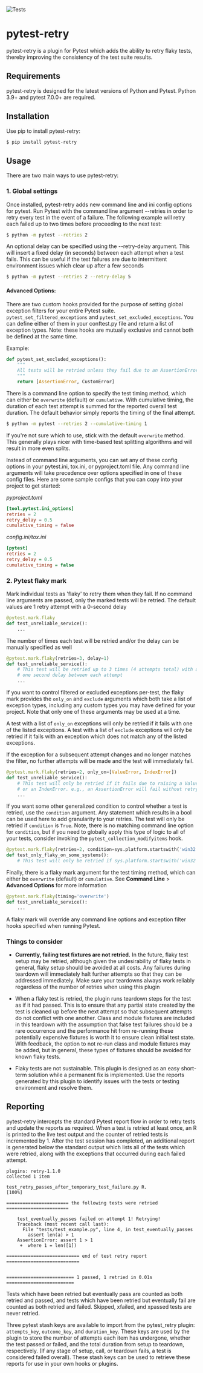 ![Tests](https://github.com/str0zzapreti/pytest-retry/actions/workflows/tests.yaml/badge.svg)
# pytest-retry

pytest-retry is a plugin for Pytest which adds the ability to retry flaky tests,
thereby improving the consistency of the test suite results. 

## Requirements

pytest-retry is designed for the latest versions of Python and Pytest. Python 3.9+
and pytest 7.0.0+ are required. 

## Installation

Use pip to install pytest-retry:
```bash
$ pip install pytest-retry
```

## Usage

There are two main ways to use pytest-retry:

### 1. Global settings

Once installed, pytest-retry adds new command line and ini config options for pytest.
Run Pytest with the command line argument --retries in order to retry every test in 
the event of a failure. The following example will retry each failed up to two times
before proceeding to the next test:

```bash
$ python -m pytest --retries 2
```

An optional delay can be specified using the --retry-delay argument. This will insert
a fixed delay (in seconds) between each attempt when a test fails. This can be useful
if the test failures are due to intermittent environment issues which clear up after
a few seconds

```bash
$ python -m pytest --retries 2 --retry-delay 5
```

#### Advanced Options:
There are two custom hooks provided for the purpose of setting global exception
filters for your entire Pytest suite. `pytest_set_filtered_exceptions`
and `pytest_set_excluded_exceptions`. You can define either of them in your 
conftest.py file and return a list of exception types. Note: these hooks are 
mutually exclusive and cannot both be defined at the same time.

Example:
```py
def pytest_set_excluded_exceptions():
    """
    All tests will be retried unless they fail due to an AssertionError or CustomError
    """
    return [AssertionError, CustomError]
```

There is a command line option to specify the test timing method, which can either
be `overwrite` (default) or `cumulative`. With cumulative timing, the duration of 
each test attempt is summed for the reported overall test duration. The default
behavior simply reports the timing of the final attempt.

```bash
$ python -m pytest --retries 2 --cumulative-timing 1
```

If you're not sure which to use, stick with the default `overwrite` method. This
generally plays nicer with time-based test splitting algorithms and will result in
more even splits.

Instead of command line arguments, you can set any of these config options in your
pytest.ini, tox.ini, or pyproject.toml file. Any command line arguments will take
precedence over options specified in one of these config files. Here are some
sample configs that you can copy into your project to get started:

_pyproject.toml_
```toml
[tool.pytest.ini_options]
retries = 2
retry_delay = 0.5
cumulative_timing = false
```

_config.ini/tox.ini_
```ini
[pytest]
retries = 2
retry_delay = 0.5
cumulative_timing = false
```

### 2. Pytest flaky mark

Mark individual tests as 'flaky' to retry them when they fail. If no command line
arguments are passed, only the marked tests will be retried. The default values
are 1 retry attempt with a 0-second delay

```py
@pytest.mark.flaky
def test_unreliable_service():
    ...
```

The number of times each test will be retried and/or the delay can be manually
specified as well

```py
@pytest.mark.flaky(retries=3, delay=1)
def test_unreliable_service():
    # This test will be retried up to 3 times (4 attempts total) with a
    # one second delay between each attempt
    ...
```

If you want to control filtered or excluded exceptions per-test, the flaky mark
provides the `only_on` and `exclude` arguments which both take a list of exception
types, including any custom types you may have defined for your project. Note that 
only one of these arguments may be used at a time.

A test with a list of `only_on` exceptions will only be retried if it fails with
one of the listed exceptions. A test with a list of `exclude` exceptions will
only be retried if it fails with an exception which does not match any of the
listed exceptions.

If the exception for a subsequent attempt changes and no longer matches the filter,
no further attempts will be made and the test will immediately fail.

```py
@pytest.mark.flaky(retries=2, only_on=[ValueError, IndexError])
def test_unreliable_service():
    # This test will only be retried if it fails due to raising a ValueError
    # or an IndexError. e.g., an AssertionError will fail without retrying
    ...
```

If you want some other generalized condition to control whether a test is retried, use the
`condition` argument. Any statement which results in a bool can be used here to add granularity
to your retries. The test will only be retried if `condition` is `True`. Note, there is no
matching command line option for `condition`, but if you need to globally apply this type of logic
to all of your tests, consider invoking the `pytest_collection_modifyitems` hook.

```py
@pytest.mark.flaky(retries=2, condition=sys.platform.startswith('win32'))
def test_only_flaky_on_some_systems():
    # This test will only be retried if sys.platform.startswith('win32') evaluates to `True`
```

Finally, there is a flaky mark argument for the test timing method, which can either
be `overwrite` (default) or `cumulative`. See **Command Line** > **Advanced Options** 
for more information

```py
@pytest.mark.flaky(timing='overwrite')
def test_unreliable_service():
    ...
```

A flaky mark will override any command line options and exception filter hooks
specified when running Pytest.

### Things to consider

- **Currently, failing test fixtures are not retried.** In the future, flaky test setup 
may be retried, although given the undesirability of flaky tests in general, flaky setup 
should be avoided at all costs. Any failures during teardown will immediately halt
further attempts so that they can be addressed immediately. Make sure your teardowns
always work reliably regardless of the number of retries when using this plugin

- When a flaky test is retried, the plugin runs teardown steps for the test as if it 
had passed. This is to ensure that any partial state created by the test is cleaned up 
before the next attempt so that subsequent attempts do not conflict with one another.
Class and module fixtures are included in this teardown with the assumption that false
test failures should be a rare occurrence and the performance hit from re-running 
these potentially expensive fixtures is worth it to ensure clean initial test state. 
With feedback, the option to not re-run class and module fixtures may be added, but 
in general, these types of fixtures should be avoided for known flaky tests.

- Flaky tests are not sustainable. This plugin is designed as an easy short-term
solution while a permanent fix is implemented. Use the reports generated by this plugin
to identify issues with the tests or testing environment and resolve them.

## Reporting

pytest-retry intercepts the standard Pytest report flow in order to retry tests and
update the reports as required. When a test is retried at least once, an R is printed
to the live test output and the counter of retried tests is incremented by 1. After
the test session has completed, an additional report is generated below the standard
output which lists all of the tests which were retried, along with the exceptions
that occurred during each failed attempt. 

```
plugins: retry-1.1.0
collected 1 item

test_retry_passes_after_temporary_test_failure.py R.                     [100%]

======================= the following tests were retried =======================

	test_eventually_passes failed on attempt 1! Retrying!
	Traceback (most recent call last):
	  File "tests/test_example.py", line 4, in test_eventually_passes
	    assert len(a) > 1
	AssertionError: assert 1 > 1
	 +  where 1 = len([1])

=========================== end of test retry report ===========================


========================= 1 passed, 1 retried in 0.01s =========================
```

Tests which have been retried but eventually pass are counted as both retried and
passed, and tests which have been retried but eventually fail are counted as both
retried and failed. Skipped, xfailed, and xpassed tests are never retried.

Three pytest stash keys are available to import from the pytest_retry plugin:
`attempts_key`, `outcome_key`, and `duration_key`. These keys are used by the plugin
to store the number of attempts each item has undergone, whether the test passed or
failed, and the total duration from setup to teardown, respectively. (If any stage of 
setup, call, or teardown fails, a test is considered failed overall). These stash keys 
can be used to retrieve these reports for use in your own hooks or plugins.
